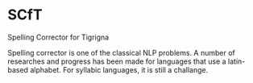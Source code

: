 # SCfT
Spelling Corrector for Tigrigna 

Spelling corrector is one of the classical NLP problems. A number of researches and progress has been made for languages that use a latin-based alphabet. For syllabic languages, it is still a challange.
